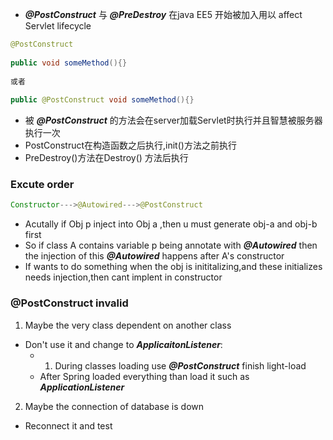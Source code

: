 - ***@PostConstruct*** 与 ***@PreDestroy*** 在java EE5 开始被加入用以 affect Servlet lifecycle
```java
@PostConstruct
 
public void someMethod(){}
 
或者
 
public @PostConstruct void someMethod(){}
```

- 被 ***@PostConstruct*** 的方法会在server加载Servlet时执行并且智慧被服务器执行一次
- PostConstruct在构造函数之后执行,init()方法之前执行
- PreDestroy()方法在Destroy() 方法后执行
### Excute order
```java
Constructor--->@Autowired--->@PostConstruct
```

- Acutally if Obj p inject into Obj a ,then u must generate obj-a and obj-b first
- So if class A contains variable p being annotate with ***@Autowired*** then the injection of this ***@Autowired*** happens after A's constructor
- If wants to do something when the obj is inititalizing,and these initializes needs injection,then cant implent in constructor

### @PostConstruct invalid
1. Maybe the very class dependent on another class
- Don't use it and change to ***ApplicaitonListener***:
	- 1. During classes loading use ***@PostConstruct*** finish light-load
	- After Spring loaded everything than load it such as ***ApplicationListener***
2. Maybe the connection of database is down
- Reconnect it and test 